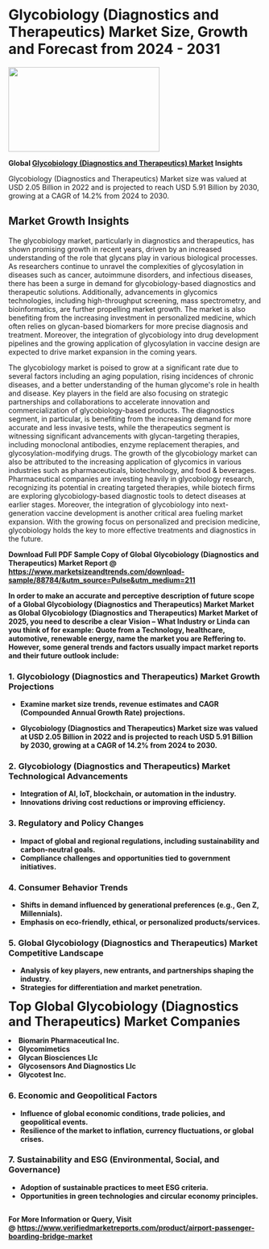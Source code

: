 <H1>Glycobiology (Diagnostics and Therapeutics) Market Size, Growth and Forecast from 2024 - 2031</H1><img class="aligncenter size-medium wp-image-584254" src="https://thirdeyenews.in/wp-content/uploads/2024/09/Global-Market-Research-300x168.jpeg" alt="" width="300" height="168" /><p><strong>Global&nbsp;<a href="https://www.marketsizeandtrends.com/download-sample/88784/&amp;utm_source=Pulse&amp;utm_medium=211">Glycobiology (Diagnostics and Therapeutics) Market</a> Insights</strong></p><p>Glycobiology (Diagnostics and Therapeutics) Market size was valued at USD 2.05 Billion in 2022 and is projected to reach USD 5.91 Billion by 2030, growing at a CAGR of 14.2% from 2024 to 2030.</p><p><h2>Market Growth Insights</h2> <p>The glycobiology market, particularly in diagnostics and therapeutics, has shown promising growth in recent years, driven by an increased understanding of the role that glycans play in various biological processes. As researchers continue to unravel the complexities of glycosylation in diseases such as cancer, autoimmune disorders, and infectious diseases, there has been a surge in demand for glycobiology-based diagnostics and therapeutic solutions. Additionally, advancements in glycomics technologies, including high-throughput screening, mass spectrometry, and bioinformatics, are further propelling market growth. The market is also benefiting from the increasing investment in personalized medicine, which often relies on glycan-based biomarkers for more precise diagnosis and treatment. Moreover, the integration of glycobiology into drug development pipelines and the growing application of glycosylation in vaccine design are expected to drive market expansion in the coming years.</p> <p><strong></strong></p> <p>The glycobiology market is poised to grow at a significant rate due to several factors including an aging population, rising incidences of chronic diseases, and a better understanding of the human glycome's role in health and disease. Key players in the field are also focusing on strategic partnerships and collaborations to accelerate innovation and commercialization of glycobiology-based products. The diagnostics segment, in particular, is benefiting from the increasing demand for more accurate and less invasive tests, while the therapeutics segment is witnessing significant advancements with glycan-targeting therapies, including monoclonal antibodies, enzyme replacement therapies, and glycosylation-modifying drugs. The growth of the glycobiology market can also be attributed to the increasing application of glycomics in various industries such as pharmaceuticals, biotechnology, and food & beverages. Pharmaceutical companies are investing heavily in glycobiology research, recognizing its potential in creating targeted therapies, while biotech firms are exploring glycobiology-based diagnostic tools to detect diseases at earlier stages. Moreover, the integration of glycobiology into next-generation vaccine development is another critical area fueling market expansion. With the growing focus on personalized and precision medicine, glycobiology holds the key to more effective treatments and diagnostics in the future.</p> <p><strong></p><p><span class=""><strong>Download Full PDF Sample Copy of Global Glycobiology (Diagnostics and Therapeutics) Market Report</strong> @ <a href="https://www.marketsizeandtrends.com/download-sample/88784/&amp;utm_source=Pulse&amp;utm_medium=211" target="_blank">https://www.marketsizeandtrends.com/download-sample/88784/&amp;utm_source=Pulse&amp;utm_medium=211</a></span></p><p>In order to make an accurate and perceptive description of future scope of a Global&nbsp;Glycobiology (Diagnostics and Therapeutics) Market Market as Global&nbsp;Glycobiology (Diagnostics and Therapeutics) Market Market of 2025, you need to describe a clear Vision &ndash; What Industry or Linda can you think of for example: Quote from a Technology, healthcare, automotive, renewable energy, name the market you are Reffering to. However, some general trends and factors usually impact market reports and their future outlook include:</p><h3>1.&nbsp;<strong>Glycobiology (Diagnostics and Therapeutics) Market Growth Projections</strong></h3><ul><li>Examine market size trends, revenue estimates and CAGR (Compounded Annual Growth Rate) projections.</li><li><p>Glycobiology (Diagnostics and Therapeutics) Market size was valued at USD 2.05 Billion in 2022 and is projected to reach USD 5.91 Billion by 2030, growing at a CAGR of 14.2% from 2024 to 2030.</p></li></ul><h3>2.&nbsp;<strong>Glycobiology (Diagnostics and Therapeutics) Market Technological Advancements</strong></h3><ul><li>Integration of AI, IoT, blockchain, or automation in the industry.</li><li>Innovations driving cost reductions or improving efficiency.</li></ul><h3>3.&nbsp;<strong>Regulatory and Policy Changes</strong></h3><ul><li>Impact of global and regional regulations, including sustainability and carbon-neutral goals.</li><li>Compliance challenges and opportunities tied to government initiatives.</li></ul><h3>4.&nbsp;<strong>Consumer Behavior Trends</strong></h3><ul><li>Shifts in demand influenced by generational preferences (e.g., Gen Z, Millennials).</li><li>Emphasis on eco-friendly, ethical, or personalized products/services.</li></ul><h3>5.&nbsp;<strong>Global Glycobiology (Diagnostics and Therapeutics) Market Competitive Landscape</strong></h3><ul><li>Analysis of key players, new entrants, and partnerships shaping the industry.</li><li>Strategies for differentiation and market penetration.</li></ul><p data-pm-slice="1 1 []"><span style="color: inherit; font-family: inherit; font-size: 25px;">Top Global Glycobiology (Diagnostics and Therapeutics) Market Companies</span></p><div class="" data-test-id=""><p><li>Biomarin Pharmaceutical Inc.</li><li> Glycomimetics</li><li> Glycan Biosciences Llc</li><li> Glycosensors And Diagnostics Llc</li><li> Glycotest Inc.</li></p></div><h3>6.&nbsp;<strong>Economic and Geopolitical Factors</strong></h3><ul><li>Influence of global economic conditions, trade policies, and geopolitical events.</li><li>Resilience of the market to inflation, currency fluctuations, or global crises.</li></ul><h3>7.&nbsp;<strong>Sustainability and ESG (Environmental, Social, and Governance)</strong></h3><ul><li>Adoption of sustainable practices to meet ESG criteria.</li><li>Opportunities in green technologies and circular economy principles.</li></ul><h2><strong style="font-size: 14px;">For More Information or Query, Visit @&nbsp;</strong><a style="background-color: #ffffff; font-size: 14px;" href="https://www.marketsizeandtrends.com/report/glycobiology-diagnostics-and-therapeutics-market/" target="_blank">https://www.verifiedmarketreports.com/product/airport-passenger-boarding-bridge-market</a></h2>
